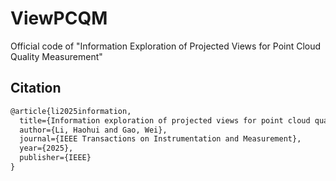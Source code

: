 # ViewPCQM

Official code of &#34;Information Exploration of Projected Views for  Point Cloud Quality Measurement&#34;



## Citation

```latex
@article{li2025information,
  title={Information exploration of projected views for point cloud quality measurement},
  author={Li, Haohui and Gao, Wei},
  journal={IEEE Transactions on Instrumentation and Measurement},
  year={2025},
  publisher={IEEE}
}
```